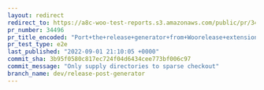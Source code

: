 ```yaml
---
layout: redirect
redirect_to: https://a8c-woo-test-reports.s3.amazonaws.com/public/pr/34496/e2e/index.html
pr_number: 34496
pr_title_encoded: "Port+the+release+generator+from+Woorelease+extensions+to+tools"
pr_test_type: e2e
last_published: "2022-09-01 21:10:05 +0000"
commit_sha: 3b95f0580c817ec724f04d6434cee773bf006c97
commit_message: "Only supply directories to sparse checkout"
branch_name: dev/release-post-generator
---
```

